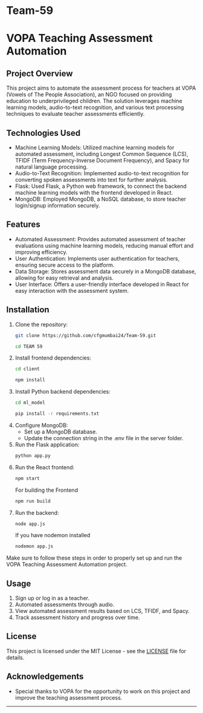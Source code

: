 # Team-59
# VOPA Teaching Assessment Automation

## Project Overview
This project aims to automate the assessment process for teachers at VOPA (Vowels of The People Association), an NGO focused on providing education to underprivileged children. The solution leverages machine learning models, audio-to-text recognition, and various text processing techniques to evaluate teacher assessments efficiently.

## Technologies Used
- Machine Learning Models: Utilized machine learning models for automated assessment, including Longest Common Sequence (LCS), TFIDF (Term Frequency-Inverse Document Frequency), and Spacy for natural language processing.
- Audio-to-Text Recognition: Implemented audio-to-text recognition for converting spoken assessments into text for further analysis.
- Flask: Used Flask, a Python web framework, to connect the backend machine learning models with the frontend developed in React.
- MongoDB: Employed MongoDB, a NoSQL database, to store teacher login/signup information securely.

## Features
- Automated Assessment: Provides automated assessment of teacher evaluations using machine learning models, reducing manual effort and improving efficiency.
- User Authentication: Implements user authentication for teachers, ensuring secure access to the platform.
- Data Storage: Stores assessment data securely in a MongoDB database, allowing for easy retrieval and analysis.
- User Interface: Offers a user-friendly interface developed in React for easy interaction with the assessment system.


## Installation
1. Clone the repository: 
   ```bash
   git clone https://github.com/cfgmumbai24/Team-59.git
   ```
   ```bash
   cd TEAM 59
   ```
2. Install frontend dependencies: 
    ```bash
   cd client
   ```
   ```bash
   npm install
   ```
3. Install Python backend dependencies:
    ```bash
    cd ml_model
    ``` 
    ```bash
    pip install -r requirements.txt
    ```
4. Configure MongoDB: 
   - Set up a MongoDB database.
   - Update the connection string in the .env file in the server folder.
5. Run the Flask application: 
   ```bash
   python app.py
   ```
6. Run the React frontend: 
   ```bash
   npm start
   ```
   For building the Frontend
   ```bash
   npm run build
   ```
7. Run the backend: 
   ```bash
   node app.js
   ```
   If you have nodemon installed
   ```bash
   nodemon app.js
   ```

Make sure to follow these steps in order to properly set up and run the VOPA Teaching Assessment Automation project.
## Usage
1. Sign up or log in as a teacher.
2. Automated assessments through audio.
3. View automated assessment results based on LCS, TFIDF, and Spacy.
4. Track assessment history and progress over time.


## License
This project is licensed under the MIT License - see the [LICENSE](LICENSE) file for details.

## Acknowledgements
- Special thanks to VOPA for the opportunity to work on this project and improve the teaching assessment process.

---
